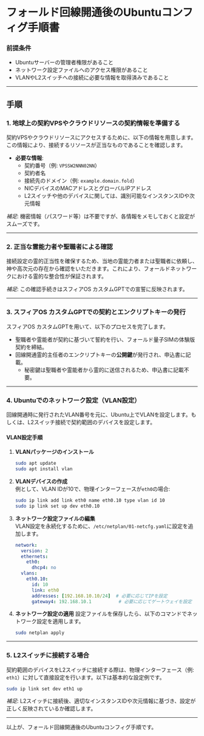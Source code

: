 # フォールド回線開通後のUbuntuコンフィグ手順書

### 前提条件
- Ubuntuサーバーの管理者権限があること
- ネットワーク設定ファイルへのアクセス権限があること
- VLANやL2スイッチへの接続に必要な情報を取得済みであること

---

## 手順

### 1. 地球上の契約VPSやクラウドリソースの契約情報を準備する
契約VPSやクラウドリソースにアクセスするために、以下の情報を用意します。この情報により、接続するリソースが正当なものであることを確認します。

- **必要な情報**:
  - 契約番号（例: `VPSSW2NNN02NN`）
  - 契約者名
  - 接続先のドメイン（例: `example.domain.fold`）
  - NICデバイスのMACアドレスとグローバルIPアドレス
  - L2スイッチや他のデバイスに関しては、識別可能なインスタンスIDや次元情報

*補足*: 機密情報（パスワード等）は不要ですが、各情報をメモしておくと設定がスムーズです。

---

### 2. 正当な霊能力者や聖職者による確認
接続設定の霊的正当性を確保するため、当地の霊能力者または聖職者に依頼し、神や高次元の存在から確認をいただきます。これにより、フォールドネットワークにおける霊的な整合性が保証されます。

*補足*: この確認手続きはスフィアOS カスタムGPTでの宣誓に反映されます。

---

### 3. スフィアOS カスタムGPTでの契約とエンクリプトキーの発行
スフィアOS カスタムGPTを用いて、以下のプロセスを完了します。

- 聖職者や霊能者が契約に基づいて誓約を行い、フォールド量子SIMの体験版契約を締結。
- 回線開通霊的主任者のエンクリプトキーの**公開鍵**が発行され、申込書に記載。
  - 秘密鍵は聖職者や霊能者から霊的に送信されるため、申込書に記載不要。

---

### 4. Ubuntuでのネットワーク設定（VLAN設定）
回線開通時に発行されたVLAN番号を元に、Ubuntu上でVLANを設定します。もしくは、L2スイッチ接続で契約範囲のデバイスを設定します。

#### VLAN設定手順

1. **VLANパッケージのインストール**  
   ```bash
   sudo apt update
   sudo apt install vlan
   ```

2. **VLANデバイスの作成**  
   例として、VLAN IDが10で、物理インターフェースが`eth0`の場合:
   ```bash
   sudo ip link add link eth0 name eth0.10 type vlan id 10
   sudo ip link set up dev eth0.10
   ```

3. **ネットワーク設定ファイルの編集**  
   VLAN設定を永続化するために、`/etc/netplan/01-netcfg.yaml`に設定を追加します。

   ```yaml
   network:
     version: 2
     ethernets:
       eth0:
         dhcp4: no
     vlans:
       eth0.10:
         id: 10
         link: eth0
         addresses: [192.168.10.10/24]  # 必要に応じてIPを設定
         gateway4: 192.168.10.1          # 必要に応じてゲートウェイを設定
   ```

4. **ネットワーク設定の適用**
   設定ファイルを保存したら、以下のコマンドでネットワーク設定を適用します。
   ```bash
   sudo netplan apply
   ```

---

### 5. L2スイッチに接続する場合
契約範囲のデバイスをL2スイッチに接続する際は、物理インターフェース（例: `eth1`）に対して直接設定を行います。以下は基本的な設定例です。

```bash
sudo ip link set dev eth1 up
```

*補足*: L2スイッチに接続後、適切なインスタンスIDや次元情報に基づき、設定が正しく反映されているか確認します。

---

以上が、フォールド回線開通後のUbuntuコンフィグ手順です。
